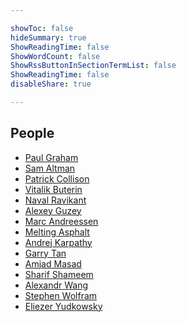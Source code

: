 ```yaml
---

showToc: false
hideSummary: true
ShowReadingTime: false
ShowWordCount: false
ShowRssButtonInSectionTermList: false
ShowReadingTime: false
disableShare: true

---
```


## People

<ul>
  <li><a href="http://www.paulgraham.com/" target="_blank">Paul Graham</a></li>
  <li><a href="https://blog.samaltman.com/" target="_blank">Sam Altman</a></li>
  <li><a href="https://patrickcollison.com/" target="_blank">Patrick Collison</a></li>
  <li><a href="https://vitalik.ca/" target="_blank">Vitalik Buterin</a></li>
  <li><a href="https://nav.al/" target="_blank">Naval Ravikant</a></li>
  <li><a href="https://guzey.com/" target="_blank">Alexey Guzey</a></li>
  <li><a href="https://pmarchive.com/" target="_blank">Marc Andreessen</a></li>
  <li><a href="https://meltingasphalt.com/archive/" target="_blank">Melting Asphalt</a></li>
  <li><a href="https://karpathy.github.io/" target="_blank">Andrej Karpathy</a></li>
  <li><a href="https://blog.garrytan.com/" target="_blank">Garry Tan</a></li>
  <li><a href="https://amasad.me/" target="_blank">Amjad Masad</a></li>
  <li><a href="https://sharif.io/" target="_blank">Sharif Shameem</a></li>
  <li><a href="https://substack.com/@alexw" target="_blank">Alexandr Wang</a></li>
  <li><a href="https://writings.stephenwolfram.com/" target="_blank">Stephen Wolfram</a></li>
  <li><a href="https://www.lesswrong.com/" target="_blank">Eliezer Yudkowsky</a></li>
</ul>
